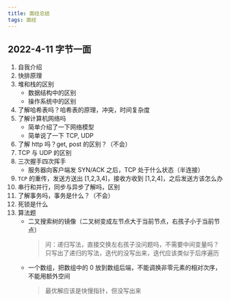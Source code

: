 ```yaml
---
title: 面经总结
tags: 面经
---
```


## 2022-4-11 字节一面

1. 自我介绍
2. 快排原理
3. 堆和栈的区别
   - 数据结构中的区别
   - 操作系统中的区别
4. 了解哈希表吗？哈希表的原理，冲突，时间复杂度
5. 了解计算机网络吗
   - 简单介绍了一下网络模型
   - 简单说了一下 TCP, UDP
6. 了解 http 吗？get, post 的区别？（不会）
7. TCP 与 UDP 的区别
8. 三次握手四次挥手
   - 服务器向客户端发 SYN/ACK 之后，TCP 处于什么状态（半连接）
9. `TCP` 的重传，发送方送出 [1,2,3,4]，接收方收到 [1,2,4]，之后发送方该怎么办
10. 串行和并行，同步与异步了解吗，区别
11. 了解事务吗，事务是什么？（不会）
12. 死锁是什么
13. 算法题
    - 二叉搜索树的镜像（二叉树变成左节点大于当前节点，右孩子小于当前节点）
        > 问：递归写法，直接交换左右孩子没问题吗，不需要中间变量吗？
        > 只写出了递归的写法，迭代的没写出来，迭代应该类似于后序遍历
    - 一个数组，把数组中的 0 放到数组后端，不能调换非零元素的相对次序，不能用额外空间
        > 最优解应该是快慢指针，但没写出来
